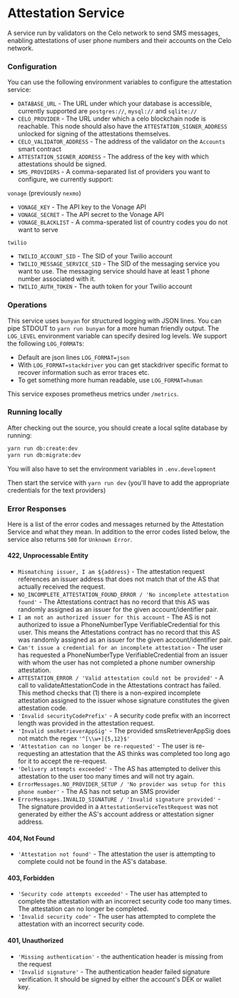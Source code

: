# Attestation Service

A service run by validators on the Celo network to send SMS messages, enabling attestations of user phone numbers and their accounts on the Celo network.

### Configuration

You can use the following environment variables to configure the attestation service:

- `DATABASE_URL` - The URL under which your database is accessible, currently supported are `postgres://`, `mysql://` and `sqlite://`
- `CELO_PROVIDER` - The URL under which a celo blockchain node is reachable. This node should also have the `ATTESTATION_SIGNER_ADDRESS` unlocked for signing of the attestations themselves.
- `CELO_VALIDATOR_ADDRESS` - The address of the validator on the `Accounts` smart contract
- `ATTESTATION_SIGNER_ADDRESS` - The address of the key with which attestations should be signed.
- `SMS_PROVIDERS` - A comma-separated list of providers you want to configure, we currently support:

`vonage` (previously `nexmo`)

- `VONAGE_KEY` - The API key to the Vonage API
- `VONAGE_SECRET` - The API secret to the Vonage API
- `VONAGE_BLACKLIST` - A comma-sperated list of country codes you do not want to serve

`twilio`

- `TWILIO_ACCOUNT_SID` - The SID of your Twilio account
- `TWILIO_MESSAGE_SERVICE_SID` - The SID of the messaging service you want to use. The messaging service should have at least 1 phone number associated with it.
- `TWILIO_AUTH_TOKEN` - The auth token for your Twilio account

### Operations

This service uses `bunyan` for structured logging with JSON lines. You can pipe STDOUT to `yarn run bunyan` for a more human friendly output. The `LOG_LEVEL` environment variable can specify desired log levels. We support the following `LOG_FORMAT`s:

- Default are json lines `LOG_FORMAT=json`
- With `LOG_FORMAT=stackdriver` you can get stackdriver specific format to recover information such as error traces etc.
- To get something more human readable, use `LOG_FORMAT=human`

This service exposes prometheus metrics under `/metrics`.

### Running locally

After checking out the source, you should create a local sqlite database by running:

```sh
yarn run db:create:dev
yarn run db:migrate:dev
```

You will also have to set the environment variables in `.env.development`

Then start the service with `yarn run dev` (you'll have to add the appropriate credentials for the text providers)

### Error Responses

Here is a list of the error codes and messages returned by the Attestation Service and what they mean. In addition to the error codes listed below, the service also returns `500` for `Unknown Error`.

#### 422, Unprocessable Entity

- `Mismatching issuer, I am ${address}` - The attestation request references an issuer address that does not match that of the AS that actually received the request.
- `NO_INCOMPLETE_ATTESTATION_FOUND_ERROR / 'No incomplete attestation found'` - The Attestations contract has no record that this AS was randomly assigned as an issuer for the given account/identifier pair.
- `I am not an authorized issuer for this account` - The AS is not authorized to issue a PhoneNumberType VerifiableCredential for this user. This means the Attestations contract has no record that this AS was randomly assigned as an issuer for the given account/identifier pair.
- `Can't issue a credential for an incomplete attestation` - The user has requested a PhoneNumberType VerifiableCredential from an issuer with whom the user has not completed a phone number ownership attestation.
- `ATTESTATION_ERROR / 'Valid attestation could not be provided'` - A call to validateAttestationCode in the Attestations contract has failed. This method checks that (1) there is a non-expired incomplete attestation assigned to the issuer whose signature constitutes the given attestation code.
- `'Invalid securityCodePrefix'` - A security code prefix with an incorrect length was provided in the attestation request.
- `'Invalid smsRetrieverAppSig'` - The provided smsRetrieverAppSig does not match the regex `'^[\\w+]{5,12}$'`
- `'Attestation can no longer be re-requested'` - The user is re-requesting an attestation that the AS thinks was completed too long ago for it to accept the re-request.
- `'Delivery attempts exceeded'` - The AS has attempted to deliver this attestation to the user too many times and will not try again.
- `ErrorMessages.NO_PROVIDER_SETUP / 'No provider was setup for this phone number'` - The AS has not setup an SMS provider
- `ErrorMessages.INVALID_SIGNATURE / 'Invalid signature provided'` - The signature provided in a `AttestationServiceTestRequest` was not generated by either the AS's account address or attestation signer address.

#### 404, Not Found

- `'Attestation not found'` - The attestation the user is attempting to complete could not be found in the AS's database.

#### 403, Forbidden

- `'Security code attempts exceeded'` - The user has attempted to complete the attestation with an incorrect security code too many times. The attestation can no longer be completed.
- `'Invalid security code'` - The user has attempted to complete the attestation with an incorrect security code.

#### 401, Unauthorized

- `'Missing authentication'` - the authentication header is missing from the request
- `'Invalid signature'` - The authentication header failed signature verification. It should be signed by either the account's DEK or wallet key.
